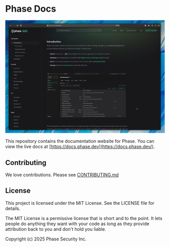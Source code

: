 # Phase Docs

![Phase Console](public/assets/images/phase-docs.png)

This repository contains the documentation website for Phase. You can view the live docs at [https://docs.phase.dev](https://docs.phase.dev/).

## Contributing

We love contributions. Please see [CONTRIBUTING.md](/CONTRIBUTING.md)

## License

This project is licensed under the MIT License. See the LICENSE file for details.


The MIT License is a permissive license that is short and to the point. It lets people do anything they want with your code as long as they provide attribution back to you and don't hold you liable.

Copyright (c) 2025 Phase Security Inc.
